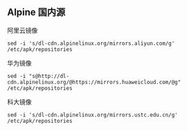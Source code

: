 ## Alpine 国内源

阿里云镜像

```shell script
sed -i 's/dl-cdn.alpinelinux.org/mirrors.aliyun.com/g' /etc/apk/repositories
```

华为镜像 

```shell script
sed -i "s@http://dl-cdn.alpinelinux.org/@https://mirrors.huaweicloud.com/@g" /etc/apk/repositories
```

科大镜像

```shell script
sed -i 's/dl-cdn.alpinelinux.org/mirrors.ustc.edu.cn/g' /etc/apk/repositories
```
